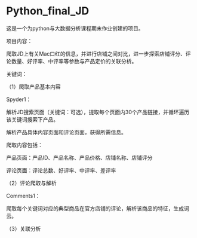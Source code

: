# Python_final_JD

这是一个为python与大数据分析课程期末作业创建的项目。

项目内容：

爬取JD上有关Mac口红的信息，并进行店铺之间对比，进一步探索店铺评分、评论数量、好评率、中评率等参数与产品定价的关联分析。

关键词：

（1）爬取产品基本内容 

Spyder1：

解析JD搜索页面（关键词：可选），提取每个页面内30个产品链接，并循环遍历该关键词搜索下产品。

解析产品具体内容页面和评论页面，获得所需信息。

爬取内容包括：

产品页面：产品ID、产品名称、产品价格、店铺名称、店铺评分

评论页面：评论总数、好评率、中评率、差评率


（2）评论爬取与解析

Comments1：

爬取每个关键词对应的典型商品在官方店铺的评论，解析该商品的特征，生成词云。


（3）关联分析

